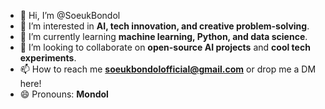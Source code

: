 - 👋 Hi, I’m @SoeukBondol
- 👀 I’m interested in **AI, tech innovation, and creative problem-solving**.
- 🌱 I’m currently learning **machine learning, Python, and data science**.
- 💞️ I’m looking to collaborate on **open-source AI projects** and **cool tech experiments**.
- 📫 How to reach me **soeukbondolofficial@gmail.com** or drop me a DM here!
- 😄 Pronouns: **Mondol**


<!---
SoeukBondol-ai/SoeukBondol-ai is a ✨ special ✨ repository because its `README.md` (this file) appears on your GitHub profile.
You can click the Preview link to take a look at your changes.
--->
